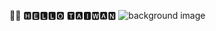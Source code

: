 👋🏻 🅷🅴🅻🅻🅾 🆃🅰🅸🆆🅰🅽
![background image](https://user-images.githubusercontent.com/3991678/87079754-1b0df980-c259-11ea-966d-02189daebd69.JPG)
